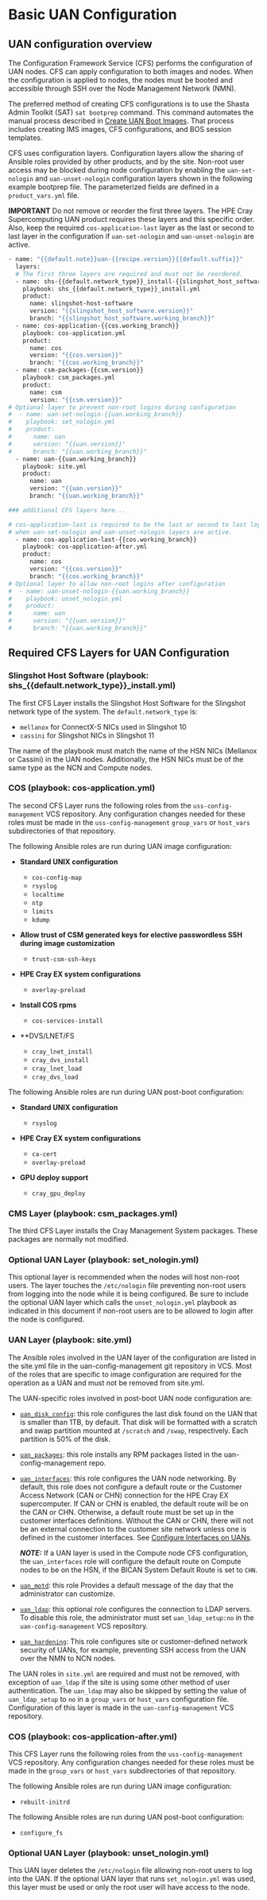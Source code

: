 # Basic UAN Configuration

## UAN configuration overview

The Configuration Framework Service \(CFS\) performs the configuration of UAN nodes. CFS can apply configuration to both images and nodes. When the configuration is applied to nodes, the nodes must be booted and accessible through SSH over the Node Management Network \(NMN\).

The preferred method of creating CFS configurations is to use the Shasta Admin Toolkit (SAT) `sat bootprep` command. This command automates the manual process described in [Create UAN Boot Images](Create_UAN_Boot_Images.md). That process includes creating IMS images, CFS configurations, and BOS session templates.

CFS uses configuration layers. Configuration layers allow the sharing of Ansible roles provided by other products, and by the site. Non-root user access may be blocked during node configuration by enabling the `uan-set-nologin` and `uan-unset-nologin` configuration layers shown in the following example bootprep file. The parameterized fields are defined in a `product_vars.yml` file.

**IMPORTANT** Do not remove or reorder the first three layers. The HPE Cray Supercomputing UAN product requires these layers and this specific order. Also, keep the required `cos-application-last` layer as the last or second to last layer in the configuration if `uan-set-nologin` and `uan-unset-nologin` are active.

```bash
- name: "{{default.note}}uan-{{recipe.version}}{{default.suffix}}"
  layers:
  # The first three layers are required and must not be reordered.
  - name: shs-{{default.network_type}}_install-{{slingshot_host_software.working_branch}}
    playbook: shs_{{default.network_type}}_install.yml
    product:
      name: slingshot-host-software
      version: "{{slingshot_host_software.version}}"
      branch: "{{slingshot_host_software.working_branch}}"
  - name: cos-application-{{cos.working_branch}}
    playbook: cos-application.yml
    product:
      name: cos
      version: "{{cos.version}}"
      branch: "{{cos.working_branch}}"
  - name: csm-packages-{{csm.version}}
    playbook: csm_packages.yml
    product:
      name: csm
      version: "{{csm.version}}"
# Optional layer to prevent non-root logins during configuration
#  - name: uan-set-nologin-{{uan.working_branch}}
#    playbook: set_nologin.yml
#    product:
#      name: uan
#      version: "{{uan.version}}"
#      branch: "{{uan.working_branch}}"
  - name: uan-{{uan.working_branch}}
    playbook: site.yml
    product:
      name: uan
      version: "{{uan.version}}"
      branch: "{{uan.working_branch}}"

### additional CFS layers here... 

# cos-application-last is required to be the last or second to last layer
# when uan-set-nologin and uan-unset-nologin layers are active.
  - name: cos-application-last-{{cos.working_branch}}
    playbook: cos-application-after.yml
    product:
      name: cos
      version: "{{cos.version}}"
      branch: "{{cos.working_branch}}"
# Optional layer to allow non-root logins after configuration
#  - name: uan-unset-nologin-{{uan.working_branch}}
#    playbook: unset_nologin.yml
#    product:
#      name: uan
#      version: "{{uan.version}}"
#      branch: "{{uan.working_branch}}"
```

## Required CFS Layers for UAN Configuration

### Slingshot Host Software (playbook: shs_{{default.network_type}}_install.yml)

The first CFS Layer installs the Slingshot Host Software for the Slingshot network type of the system. The `default.network_type` is:

- `mellanox` for ConnectX-5 NICs used in Slingshot 10
- `cassini` for Slingshot NICs in Slingshot 11

The name of the playbook must match the name of the HSN NICs (Mellanox or Cassini) in the UAN nodes. Additionally, the HSN NICs must be of the same type as the NCN and Compute nodes.

### COS (playbook: cos-application.yml)

The second CFS Layer runs the following roles from the `uss-config-management` VCS repository. Any configuration changes needed for these roles must be made in the `uss-config-management` `group_vars` or `host_vars` subdirectories of that repository.

The following Ansible roles are run during UAN image configuration:

- **Standard UNIX configuration**

  - `cos-config-map`
  - `rsyslog`
  - `localtime`
  - `ntp`
  - `limits`
  - `kdump`

- **Allow trust of CSM generated keys for elective passwordless SSH during image customization**

  - `trust-csm-ssh-keys`

- **HPE Cray EX system configurations**

  - `overlay-preload`

- **Install COS rpms**

  - `cos-services-install`

- **DVS/LNET/FS

  - `cray_lnet_install`
  - `cray_dvs_install`
  - `cray_lnet_load`
  - `cray_dvs_load`

The following Ansible roles are run during UAN post-boot configuration:

- **Standard UNIX configuration**

  - `rsyslog`

- **HPE Cray EX system configurations**

  - `ca-cert`
  - `overlay-preload`

- **GPU deploy support**

  - `cray_gpu_deploy`

### CMS Layer (playbook: csm_packages.yml)

The third CFS Layer installs the Cray Management System packages. These packages are normally not modified.

### Optional UAN Layer (playbook: set_nologin.yml)

This optional layer is recommended when the nodes will host non-root users. The layer touches the `/etc/nologin` file preventing non-root users from logging into the node while it is being configured. Be sure to include the optional UAN layer which calls the `unset_nologin.yml` playbook as indicated in this document if non-root users are to be allowed to login after the node is configured.

### UAN Layer (playbook: site.yml)

The Ansible roles involved in the UAN layer of the configuration are listed in the site.yml file in the uan-config-management git repository in VCS. Most of the roles that are specific to image configuration are required for the operation as a UAN and must not be removed from site.yml.

The UAN-specific roles involved in post-boot UAN node configuration are:

- [`uan_disk_config`](uan_disk_config.md): this role configures the last disk found on the UAN that is smaller than 1TB, by default. That disk will be formatted with a scratch and swap partition mounted at `/scratch` and `/swap`, respectively. Each partition is 50% of the disk.
- [`uan_packages`](uan_packages.md): this role installs any RPM packages listed in the uan-config-management repo.
- [`uan_interfaces`](uan_interfaces.md): this role configures the UAN node networking. By default, this role does not configure a default route or the Customer Access Network \(CAN or CHN\) connection for the HPE Cray EX supercomputer. If CAN or CHN is enabled, the default route will be on the CAN or CHN. Otherwise, a default route must be set up in the customer interfaces definitions. Without the CAN or CHN, there will not be an external connection to the customer site network unless one is defined in the customer interfaces. See [Configure Interfaces on UANs](Configure_Interfaces_on_UANs.md).

  ***NOTE:*** If a UAN layer is used in the Compute node CFS configuration, the `uan_interfaces` role will configure the default route on Compute nodes to be on the HSN, if the BICAN System Default Route is set to `CHN`.
- [`uan_motd`](uan_motd.md): this role Provides a default message of the day that the administrator can customize.
- [`uan_ldap`](uan_ldap.md): this optional role configures the connection to LDAP servers. To disable this role, the administrator must set `uan_ldap_setup:no` in the `uan-config-management` VCS repository.
- [`uan_hardening`](uan_hardening.md): This role configures site or customer-defined network security of UANs, for example, preventing SSH access from the UAN over the NMN to NCN nodes.

The UAN roles in `site.yml` are required and must not be removed, with exception of `uan_ldap` if the site is using some other method of user authentication. The `uan_ldap` may also be skipped by setting the value of `uan_ldap_setup` to `no` in a `group_vars` or `host_vars` configuration file. Configuration of this layer is made in the `uan-config-management` VCS repository.

### COS (playbook: cos-application-after.yml)

This CFS Layer runs the following roles from the `uss-config-management` VCS repository. Any configuration changes needed for these roles must be made in the `group_vars` or `host_vars` subdirectories of that repository.

The following Ansible roles are run during UAN image configuration:

- `rebuilt-initrd`

The following Ansible roles are run during UAN post-boot configuration:

- `configure_fs`

### Optional UAN Layer (playbook: unset_nologin.yml)

This UAN layer deletes the `/etc/nologin` file allowing non-root users to log into the UAN. If the optional UAN layer that runs `set_nologin.yml` was used, this layer must be used or only the root user will have access to the node.
